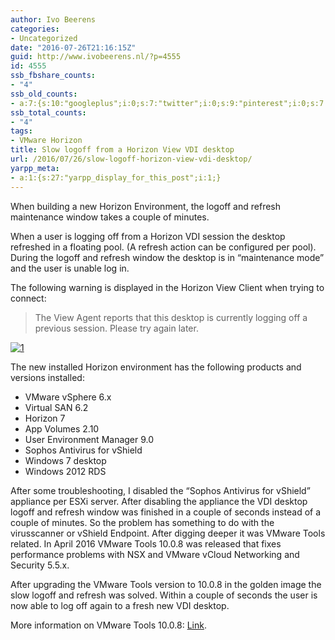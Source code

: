```yaml
---
author: Ivo Beerens
categories:
- Uncategorized
date: "2016-07-26T21:16:15Z"
guid: http://www.ivobeerens.nl/?p=4555
id: 4555
ssb_fbshare_counts:
- "4"
ssb_old_counts:
- a:7:{s:10:"googleplus";i:0;s:7:"twitter";i:0;s:9:"pinterest";i:0;s:7:"fbshare";i:4;s:8:"linkedin";i:0;s:6:"reddit";i:0;s:6:"tumblr";i:0;}
ssb_total_counts:
- "4"
tags:
- VMware Horizon
title: Slow logoff from a Horizon View VDI desktop
url: /2016/07/26/slow-logoff-horizon-view-vdi-desktop/
yarpp_meta:
- a:1:{s:27:"yarpp_display_for_this_post";i:1;}
---
```


When building a new Horizon Environment, the logoff and refresh maintenance window takes a couple of minutes.

When a user is logging off from a Horizon VDI session the desktop refreshed in a floating pool. (A refresh action can be configured per pool). During the logoff and refresh window the desktop is in “maintenance mode” and the user is unable log in.

The following warning is displayed in the Horizon View Client when trying to connect:

> The View Agent reports that this desktop is currently logging off a previous session. Please try again later.

[![1](http://localhost/wp-content/uploads/2016/07/1-1-300x210.png)](http://localhost/wp-content/uploads/2016/07/1-1.png)

The new installed Horizon environment has the following products and versions installed:

- VMware vSphere 6.x
- Virtual SAN 6.2
- Horizon 7
- App Volumes 2.10
- User Environment Manager 9.0
- Sophos Antivirus for vShield
- Windows 7 desktop
- Windows 2012 RDS

After some troubleshooting, I disabled the “Sophos Antivirus for vShield” appliance per ESXi server. After disabling the appliance the VDI desktop logoff and refresh window was finished in a couple of seconds instead of a couple of minutes. So the problem has something to do with the virusscanner or vShield Endpoint. After digging deeper it was VMware Tools related. In April 2016 VMware Tools 10.0.8 was released that fixes performance problems with NSX and VMware vCloud Networking and Security 5.5.x.

After upgrading the VMware Tools version to 10.0.8 in the golden image the slow logoff and refresh was solved. Within a couple of seconds the user is now able to log off again to a fresh new VDI desktop.

More information on VMware Tools 10.0.8: [Link](https://pubs.vmware.com/Release_Notes/en/vmwaretools/1008/vmware-tools-1008-release-notes.html).
